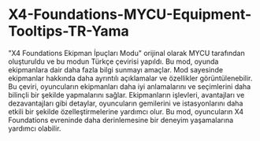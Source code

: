 # X4-Foundations-MYCU-Equipment-Tooltips-TR-Yama

"X4 Foundations Ekipman İpuçları Modu" orijinal olarak MYCU tarafından oluşturuldu ve bu modun Türkçe çevirisi yapıldı. Bu mod, oyunda ekipmanlara dair daha fazla bilgi sunmayı amaçlar. Mod sayesinde ekipmanlar hakkında daha ayrıntılı açıklamalar ve özellikler görüntülenebilir. Bu çeviri, oyuncuların ekipmanları daha iyi anlamalarını ve seçimlerini daha bilinçli bir şekilde yapmalarını sağlar. Ekipmanların işlevleri, avantajları ve dezavantajları gibi detaylar, oyuncuların gemilerini ve istasyonlarını daha etkili bir şekilde özelleştirmelerine yardımcı olur. Bu mod, oyuncuların X4 Foundations evreninde daha derinlemesine bir deneyim yaşamalarına yardımcı olabilir.
